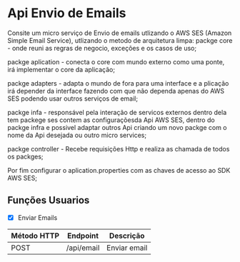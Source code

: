 # Api Envio de Emails
  Consite um micro serviço de Envio de emails utlizando o AWS SES (Amazon Simple Email Service), utlizando o metodo de arquitetura limpa:
  packge core - onde reuni as regras de negocio, exceções e os casos de uso;

  packge aplication - conecta o core com mundo externo como uma ponte, irá implementar o core da aplicação;

  packge adapters - adapta o mundo de fora para uma interface e a plicação irá depender da interface fazendo com que não dependa apenas do AWS SES podendo usar outros serviços de email;

  packge infa - responsável pela interação de servicos externos dentro dela tem  packege ses contem as configuraçõesda Api AWS SES, 
  dentro do packge infra e possivel adaptar outros Api criando um novo packge com o nome da Api desejada ou outro micro services;

  packge controller - Recebe requisições Http e realiza as chamada de todos os packges;

  Por fim configurar o aplication.properties com as chaves de acesso ao SDK AWS SES;




## Funções Usuarios

- [X] Enviar Emails

| Método HTTP	| Endpoint | Descrição |
|--------|----------|----------|
| POST |	/api/email |	Enviar email |
